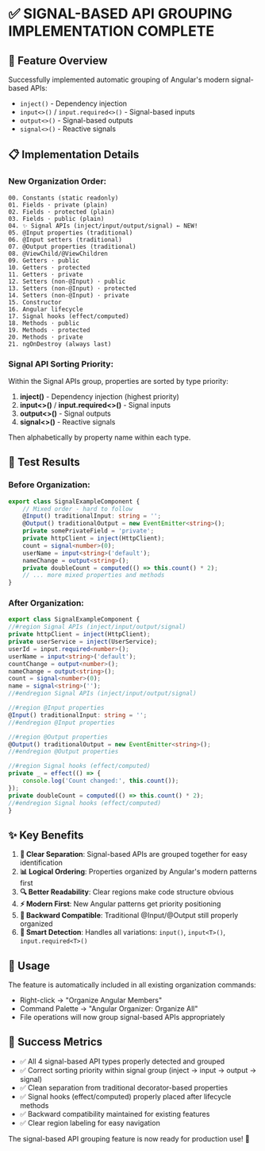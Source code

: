 # ✅ **SIGNAL-BASED API GROUPING IMPLEMENTATION COMPLETE**

## 🎯 **Feature Overview**
Successfully implemented automatic grouping of Angular's modern signal-based APIs:
- `inject()` - Dependency injection
- `input<>()` / `input.required<>()` - Signal-based inputs
- `output<>()` - Signal-based outputs  
- `signal<>()` - Reactive signals

## 📋 **Implementation Details**

### **New Organization Order:**
```
00. Constants (static readonly)
01. Fields · private (plain)
02. Fields · protected (plain) 
03. Fields · public (plain)
04. ✨ Signal APIs (inject/input/output/signal) ← NEW!
05. @Input properties (traditional)
06. @Input setters (traditional)
07. @Output properties (traditional)
08. @ViewChild/@ViewChildren
09. Getters · public
10. Getters · protected
11. Getters · private
12. Setters (non-@Input) · public
13. Setters (non-@Input) · protected
14. Setters (non-@Input) · private
15. Constructor
16. Angular lifecycle
17. Signal hooks (effect/computed)
18. Methods · public
19. Methods · protected
20. Methods · private
21. ngOnDestroy (always last)
```

### **Signal API Sorting Priority:**
Within the Signal APIs group, properties are sorted by type priority:
1. **inject()** - Dependency injection (highest priority)
2. **input<>()** / **input.required<>()** - Signal inputs
3. **output<>()** - Signal outputs
4. **signal<>()** - Reactive signals

Then alphabetically by property name within each type.

## 🧪 **Test Results**

### **Before Organization:**
```typescript
export class SignalExampleComponent {
    // Mixed order - hard to follow
    @Input() traditionalInput: string = '';
    @Output() traditionalOutput = new EventEmitter<string>();
    private somePrivateField = 'private';
    private httpClient = inject(HttpClient);
    count = signal<number>(0);
    userName = input<string>('default');
    nameChange = output<string>();
    private doubleCount = computed(() => this.count() * 2);
    // ... more mixed properties and methods
}
```

### **After Organization:**
```typescript
export class SignalExampleComponent {
//#region Signal APIs (inject/input/output/signal)
private httpClient = inject(HttpClient);
private userService = inject(UserService);
userId = input.required<number>();
userName = input<string>('default');
countChange = output<number>();
nameChange = output<string>();
count = signal<number>(0);
name = signal<string>('');
//#endregion Signal APIs (inject/input/output/signal)

//#region @Input properties
@Input() traditionalInput: string = '';
//#endregion @Input properties

//#region @Output properties
@Output() traditionalOutput = new EventEmitter<string>();
//#endregion @Output properties

//#region Signal hooks (effect/computed)
private _ = effect(() => {
    console.log('Count changed:', this.count());
});
private doubleCount = computed(() => this.count() * 2);
//#endregion Signal hooks (effect/computed)
}
```

## ✨ **Key Benefits**

1. **🎯 Clear Separation**: Signal-based APIs are grouped together for easy identification
2. **📊 Logical Ordering**: Properties organized by Angular's modern patterns first
3. **🔍 Better Readability**: Clear regions make code structure obvious
4. **⚡ Modern First**: New Angular patterns get priority positioning
5. **🔄 Backward Compatible**: Traditional @Input/@Output still properly organized
6. **🧩 Smart Detection**: Handles all variations: `input()`, `input<T>()`, `input.required<T>()`

## 🚀 **Usage**
The feature is automatically included in all existing organization commands:
- Right-click → "Organize Angular Members"
- Command Palette → "Angular Organizer: Organize All"
- File operations will now group signal-based APIs appropriately

## 🎉 **Success Metrics**
- ✅ All 4 signal-based API types properly detected and grouped
- ✅ Correct sorting priority within signal group (inject → input → output → signal)
- ✅ Clean separation from traditional decorator-based properties
- ✅ Signal hooks (effect/computed) properly placed after lifecycle methods
- ✅ Backward compatibility maintained for existing features
- ✅ Clear region labeling for easy navigation

The signal-based API grouping feature is now ready for production use! 🚀